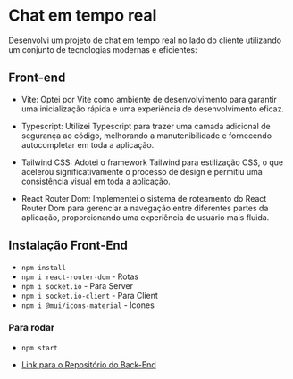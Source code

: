 # Chat em tempo real

Desenvolvi um projeto de chat em tempo real no lado do cliente utilizando um conjunto de tecnologias modernas e eficientes:

## Front-end

- Vite:
  Optei por Vite como ambiente de desenvolvimento para garantir uma inicialização rápida e uma experiência de desenvolvimento eficaz.

- Typescript:
  Utilizei Typescript para trazer uma camada adicional de segurança ao código, melhorando a manutenibilidade e fornecendo autocompletar em toda a aplicação.

- Tailwind CSS:
  Adotei o framework Tailwind para estilização CSS, o que acelerou significativamente o processo de design e permitiu uma consistência visual em toda a aplicação.

- React Router Dom:
  Implementei o sistema de roteamento do React Router Dom para gerenciar a navegação entre diferentes partes da aplicação, proporcionando uma experiência de usuário mais fluida.


## Instalação Front-End

- `npm install`
- `npm i react-router-dom` - Rotas
- `npm i socket.io` - Para Server
- `npm i socket.io-client` - Para Client
- `npm i @mui/icons-material` - Icones

### Para rodar

- `npm start`

- <a href="https://github.com/AllanVict/Server-Client" target="_blank">Link para o Repositório do Back-End</a>
